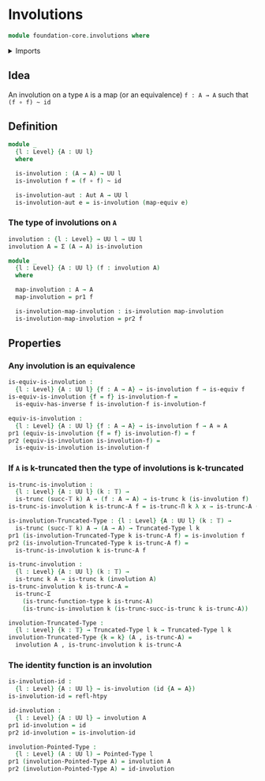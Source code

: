 # Involutions

```agda
module foundation-core.involutions where
```

<details><summary>Imports</summary>

```agda
open import foundation-core.automorphisms
open import foundation-core.dependent-pair-types
open import foundation-core.equivalences
open import foundation-core.functions
open import foundation-core.homotopies
open import foundation-core.truncated-types
open import foundation-core.truncation-levels
open import foundation-core.universe-levels

open import structured-types.pointed-types
```

</details>

## Idea

An involution on a type `A` is a map (or an equivalence) `f : A → A` such that
`(f ∘ f) ~ id`

## Definition

```agda
module _
  {l : Level} {A : UU l}
  where

  is-involution : (A → A) → UU l
  is-involution f = (f ∘ f) ~ id

  is-involution-aut : Aut A → UU l
  is-involution-aut e = is-involution (map-equiv e)
```

### The type of involutions on `A`

```agda
involution : {l : Level} → UU l → UU l
involution A = Σ (A → A) is-involution

module _
  {l : Level} {A : UU l} (f : involution A)
  where

  map-involution : A → A
  map-involution = pr1 f

  is-involution-map-involution : is-involution map-involution
  is-involution-map-involution = pr2 f
```

## Properties

### Any involution is an equivalence

```agda
is-equiv-is-involution :
  {l : Level} {A : UU l} {f : A → A} → is-involution f → is-equiv f
is-equiv-is-involution {f = f} is-involution-f =
  is-equiv-has-inverse f is-involution-f is-involution-f

equiv-is-involution :
  {l : Level} {A : UU l} {f : A → A} → is-involution f → A ≃ A
pr1 (equiv-is-involution {f = f} is-involution-f) = f
pr2 (equiv-is-involution is-involution-f) =
  is-equiv-is-involution is-involution-f
```

### If `A` is k-truncated then the type of involutions is k-truncated

```agda
is-trunc-is-involution :
  {l : Level} {A : UU l} (k : 𝕋) →
  is-trunc (succ-𝕋 k) A → (f : A → A) → is-trunc k (is-involution f)
is-trunc-is-involution k is-trunc-A f = is-trunc-Π k λ x → is-trunc-A (f(f x)) x

is-involution-Truncated-Type : {l : Level} {A : UU l} (k : 𝕋) →
  is-trunc (succ-𝕋 k) A → (A → A) → Truncated-Type l k
pr1 (is-involution-Truncated-Type k is-trunc-A f) = is-involution f
pr2 (is-involution-Truncated-Type k is-trunc-A f) =
  is-trunc-is-involution k is-trunc-A f

is-trunc-involution :
  {l : Level} {A : UU l} (k : 𝕋) →
  is-trunc k A → is-trunc k (involution A)
is-trunc-involution k is-trunc-A =
  is-trunc-Σ
    (is-trunc-function-type k is-trunc-A)
    (is-trunc-is-involution k (is-trunc-succ-is-trunc k is-trunc-A))

involution-Truncated-Type :
  {l : Level} {k : 𝕋} → Truncated-Type l k → Truncated-Type l k
involution-Truncated-Type {k = k} (A , is-trunc-A) =
  involution A , is-trunc-involution k is-trunc-A
```

### The identity function is an involution

```agda
is-involution-id :
  {l : Level} {A : UU l} → is-involution (id {A = A})
is-involution-id = refl-htpy

id-involution :
  {l : Level} {A : UU l} → involution A
pr1 id-involution = id
pr2 id-involution = is-involution-id

involution-Pointed-Type :
  {l : Level} (A : UU l) → Pointed-Type l
pr1 (involution-Pointed-Type A) = involution A
pr2 (involution-Pointed-Type A) = id-involution
```
